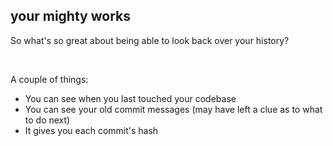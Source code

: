 ##  your mighty works

So what's so great about being able to look back over your history?

<br>

A couple of things:

- You can see when you last touched your codebase
- You can see your old commit messages (may have left a clue as to what to do next)
- It gives you each commit's hash
